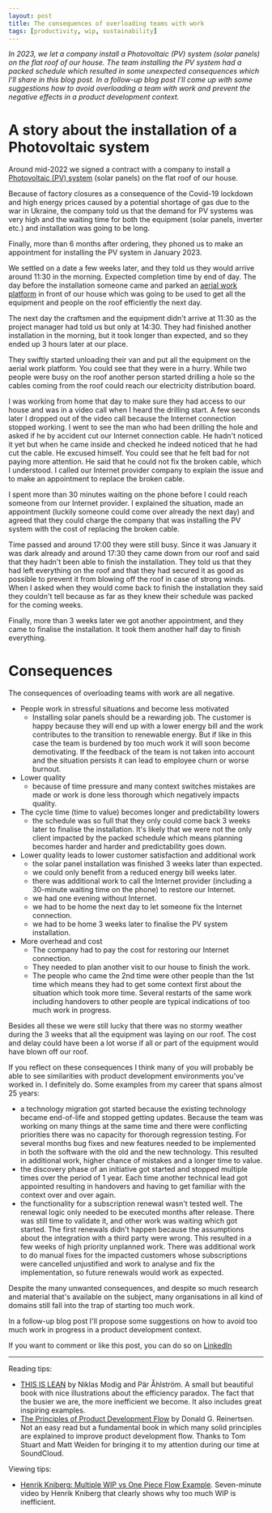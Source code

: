 ```yaml
---
layout: post
title: The consequences of overloading teams with work
tags: [productivity, wip, sustainability]
---
```


_In 2023, we let a company install a Photovoltaic (PV) system (solar panels) on the flat roof of our house.  The team installing the PV system had a packed schedule which resulted in some unexpected consequences which I'll share in this blog post. In a follow-up blog post I'll come up with some suggestions how to avoid overloading a team with work and prevent the negative effects in a product development context._

# A story about the installation of a Photovoltaic system

Around mid-2022 we signed a contract with a company to install a [Photovoltaic (PV) system](https://en.wikipedia.org/wiki/Photovoltaic_system) (solar panels) on the flat roof of our house.

Because of factory closures as a consequence of the Covid-19 lockdown and high energy prices caused by a potential shortage of gas due to the war in Ukraine, the company told us that the demand for PV systems was very high and the waiting time for both the equipment (solar panels, inverter etc.) and installation was going to be long.

Finally, more than 6 months after ordering, they phoned us to make an appointment for installing the PV system in January 2023.

We settled on a date a few weeks later, and they told us they would arrive around 11:30 in the morning. Expected completion time by end of day. The day before the installation someone came and parked an [aerial work platform](https://en.wikipedia.org/wiki/Aerial_work_platform) in front of our house which was going to be used to get all the equipment and people on the roof efficiently the next day.

The next day the craftsmen and the equipment didn't arrive at 11:30 as the project manager had told us but only at 14:30. They had finished another installation in the morning, but it took longer than expected, and so they ended up 3 hours later at our place.

They swiftly started unloading their van and put all the equipment on the aerial work platform. You could see that they were in a hurry. While two people were busy on the roof another person started drilling a hole so the cables coming from the roof could reach our electricity distribution board.

I was working from home that day to make sure they had access to our house and was in a video call when I heard the drilling start. A few seconds later I dropped out of the video call because the Internet connection stopped working. I went to see the man who had been drilling the hole and asked if he by accident cut our Internet connection cable. He hadn't noticed it yet but when he came inside and checked he indeed noticed that he had cut the cable. He excused himself. You could see that he felt bad for not paying more attention. He said that he could not fix the broken cable, which I understood. I called our Internet provider company to explain the issue and to make an appointment to replace the broken cable.

I spent more than 30 minutes waiting on the phone before I could reach someone from our Internet provider. I explained the situation, made an appointment (luckily someone could come over already the next day) and agreed that they could charge the company that was installing the PV system with the cost of replacing the broken cable.

Time passed and around 17:00 they were still busy. Since it was January it was dark already and around 17:30 they came down from our roof and said that they hadn't been able to finish the installation. They told us that they had left everything on the roof and that they had secured it as good as possible to prevent it from blowing off the roof in case of strong winds. When I asked when they would come back to finish the installation they said they couldn't tell because as far as they knew their schedule was packed for the coming weeks.

Finally, more than 3 weeks later we got another appointment, and they came to finalise the installation. It took them another half day to finish everything.

# Consequences

The consequences of overloading teams with work are all negative. 

- People work in stressful situations and become less motivated
   - Installing solar panels should be a rewarding job. The customer is happy because they will end up with a lower energy bill and the work contributes to the transition to renewable energy. But if like in this case the team is burdened by too much work it will soon become demotivating. If the feedback of the team is not taken into account and the situation persists it can lead to employee churn or worse burnout.
- Lower quality
   - because of time pressure and many context switches mistakes are made or work is done less thorough which negatively impacts quality.
- The cycle time (time to value) becomes longer and predictability lowers
   - the schedule was so full that they only could come back 3 weeks later to finalise the installation. It's likely that we were not the only client impacted by the packed schedule which means planning becomes harder and harder and predictability goes down.
- Lower quality leads to lower customer satisfaction and additional work
   - the solar panel installation was finished 3 weeks later than expected.
   - we could only benefit from a reduced energy bill weeks later.
   - there was additional work to call the Internet provider (including a 30-minute waiting time on the phone) to restore our Internet.
   - we had one evening without Internet.
   - we had to be home the next day to let someone fix the Internet connection.
   - we had to be home 3 weeks later to finalise the PV system installation.
- More overhead and cost
   - The company had to pay the cost for restoring our Internet connection.
   - They needed to plan another visit to our house to finish the work.
   - The people who came the 2nd time were other people than the 1st time which means they had to get some context first about the situation which took more time. Several restarts of the same work including handovers to other people are typical indications of too much work in progress.


Besides all these we were still lucky that there was no stormy weather during the 3 weeks that all the equipment was laying on our roof. The cost and delay could have been a lot worse if all or part of the equipment would have blown off our roof.

If you reflect on these consequences I think many of you will probably be able to see similarities with product development environments you've worked in. I definitely do. Some examples from my career that spans almost 25 years:

- a technology migration got started because the existing technology became end-of-life and stopped getting updates. Because the team was working on many things at the same time and there were conflicting priorities there was no capacity for thorough regression testing. For several months bug fixes and new features needed to be implemented in both the software with the old and the new technology.  This resulted in additional work, higher chance of mistakes and a longer time to value.
- the discovery phase of an initiative got started and stopped multiple times over the period of 1 year. Each time another technical lead got appointed resulting in handovers and having to get familiar with the context over and over again.
- the functionality for a subscription renewal wasn't tested well. The renewal logic only needed to be executed months after release. There was still time to validate it, and other work was waiting which got started. The first renewals didn't happen because the assumptions about the integration with a third party were wrong. This resulted in a few weeks of high priority unplanned work. There was additional work to do manual fixes for the impacted customers whose subscriptions were cancelled unjustified and work to analyse and fix the implementation, so future renewals would work as expected.


Despite the many unwanted consequences, and despite so much research and material that's available on the subject, many organisations in all kind of domains still fall into the trap of starting too much work.

In a follow-up blog post I'll propose some suggestions on how to avoid too much work in progress in a product development context.

If you want to comment or like this post, you can do so on [LinkedIn](https://www.linkedin.com/posts/kristof-adriaenssens-8a481619_the-consequences-of-overloading-teams-with-activity-7235955393347145728-xaoQ?utm_source=share)

------
Reading tips:
- [THIS IS LEAN](https://thisislean.com) by Niklas Modig and Pär Åhlström. A small but beautiful book with nice illustrations about the efficiency paradox. The fact that the busier we are, the more inefficient we become. It also includes great inspiring examples.
- [The Principles of Product Development Flow](https://www.goodreads.com/book/show/6278270-the-principles-of-product-development-flow) by Donald G. Reinertsen. Not an easy read but a fundamental book in which many solid principles are explained to improve product development flow. Thanks to Tom Stuart and Matt Weiden for bringing it to my attention during our time at SoundCloud.

Viewing tips:
- [Henrik Kniberg: Multiple WIP vs One Piece Flow Example](https://www.youtube.com/watch?v=Yqi9Gwt-OEA&t). Seven-minute video by Henrik Kniberg that clearly shows why too much WIP is inefficient.